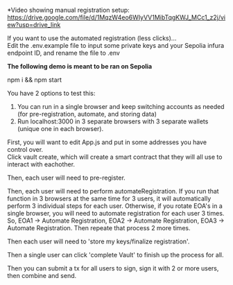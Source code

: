 *Video showing manual registration setup: https://drive.google.com/file/d/1MqzW4eo6WIyVV1MibTqgKWJ_MCc1_z2j/view?usp=drive_link

If you want to use the automated registration (less clicks)...  
Edit the .env.example file to input some private keys and your Sepolia infura endpoint ID, and rename the file to .env

**The following demo is meant to be ran on Sepolia**

npm i && npm start

You have 2 options to test this:

1. You can run in a single browser and keep switching accounts as needed (for pre-registration, automate, and storing data)
2. Run localhost:3000 in 3 separate browsers with 3 separate wallets (unique one in each browser).

First, you will want to edit App.js and put in some addresses you have control over.  
Click vault create, which will create a smart contract that they will all use to interact with eachother.

Then, each user will need to pre-register.

Then, each user will need to perform automateRegistration. If you run that function in 3 browsers at the same time for 3 users, it will automatically perform 3 individual steps for each user.
Otherwise, if you rotate EOA's in a single browser, you will need to automate registration for each user 3 times. So, EOA1 -> Automate Registration, EOA2 -> Automate Registration, EOA3 -> Automate Registration. Then repeate that process 2 more times.

Then each user will need to 'store my keys/finalize registration'.

Then a single user can click 'complete Vault' to finish up the process for all.

Then you can submit a tx for all users to sign, sign it with 2 or more users, then combine and send.
